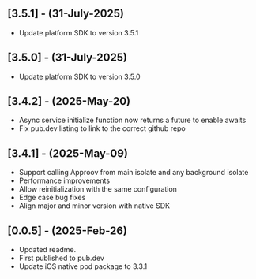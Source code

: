 ## [3.5.1] - (31-July-2025)
- Update platform SDK to version 3.5.1

## [3.5.0] - (31-July-2025)
- Update platform SDK to version 3.5.0

## [3.4.2] - (2025-May-20)
- Async service initialize function now returns a future to enable awaits
- Fix pub.dev listing to link to the correct github repo

## [3.4.1] - (2025-May-09)
- Support calling Approov from main isolate and any background isolate
- Performance improvements
- Allow reinitialization with the same configuration
- Edge case bug fixes
- Align major and minor version with native SDK

## [0.0.5] - (2025-Feb-26)
- Updated readme. 
- First published to pub.dev
- Update iOS native pod package to 3.3.1
